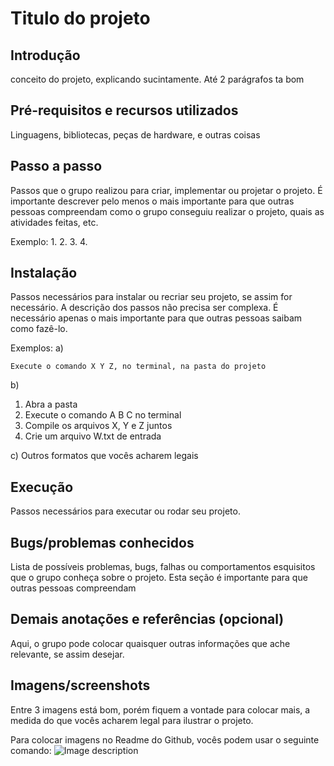 # Titulo do projeto

## Introdução
  conceito do projeto, explicando sucintamente. Até 2 parágrafos ta bom
  
## Pré-requisitos e recursos utilizados
  Linguagens, bibliotecas, peças de hardware, e outras coisas
  
## Passo a passo
Passos que o grupo realizou para criar, implementar ou projetar o projeto. É importante descrever pelo menos o mais importante para que outras pessoas compreendam como o grupo conseguiu realizar o projeto, quais as atividades feitas, etc.

Exemplo:
1.
2.
3.
4.

## Instalação
Passos necessários para instalar ou recriar seu projeto, se assim for necessário. A descrição dos passos não precisa ser complexa. É necessário apenas o mais importante para que outras pessoas saibam como fazê-lo.

Exemplos:
a)
  ```
  Execute o comando X Y Z, no terminal, na pasta do projeto
  ```
b)
  1. Abra a pasta 
  2. Execute o comando A B C no terminal
  3. Compile os arquivos X, Y e Z juntos
  4. Crie um arquivo W.txt de entrada
  
c) Outros formatos que vocês acharem legais

## Execução
Passos necessários para executar ou rodar seu projeto.

## Bugs/problemas conhecidos
Lista de possíveis problemas, bugs, falhas ou comportamentos esquisitos que o grupo conheça sobre o projeto. Esta seção é importante para que outras pessoas compreendam 

## Demais anotações e referências (opcional)
Aqui, o grupo pode colocar quaisquer outras informações que ache relevante, se assim desejar.

## Imagens/screenshots
Entre 3 imagens está bom, porém fiquem a vontade para colocar mais, a medida do que vocês acharem legal para ilustrar o projeto.

Para colocar imagens no Readme do Github, vocês podem usar o seguinte comando:
![Image description]()

